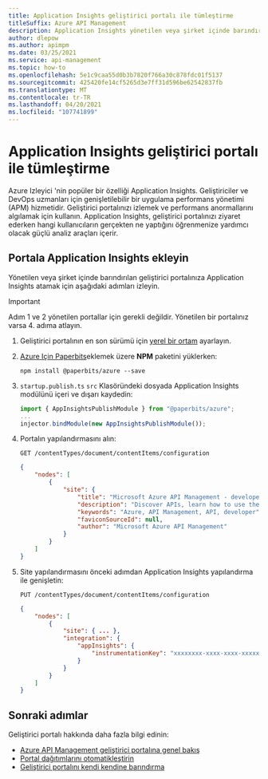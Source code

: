 ```yaml
---
title: Application Insights geliştirici portalı ile tümleştirme
titleSuffix: Azure API Management
description: Application Insights yönetilen veya şirket içinde barındırılan geliştirici portalınızla nasıl tümleştirileceğini öğrenin.
author: dlepow
ms.author: apimpm
ms.date: 03/25/2021
ms.service: api-management
ms.topic: how-to
ms.openlocfilehash: 5e1c9caa55d0b3b7820f766a30c878fdc01f5137
ms.sourcegitcommit: 425420fe14cf5265d3e7ff31d596be62542837fb
ms.translationtype: MT
ms.contentlocale: tr-TR
ms.lasthandoff: 04/20/2021
ms.locfileid: "107741899"
---
```

# <a name="integrate-application-insights-to-developer-portal"></a>Application Insights geliştirici portalı ile tümleştirme

Azure Izleyici 'nin popüler bir özelliği Application Insights. Geliştiriciler ve DevOps uzmanları için genişletilebilir bir uygulama performans yönetimi (APM) hizmetidir. Geliştirici portalınızı izlemek ve performans anormallarını algılamak için kullanın. Application Insights, geliştirici portalınızı ziyaret ederken hangi kullanıcıların gerçekten ne yaptığını öğrenmenize yardımcı olacak güçlü analiz araçları içerir.

## <a name="add-application-insights-to-your-portal"></a>Portala Application Insights ekleyin

Yönetilen veya şirket içinde barındırılan geliştirici portalınıza Application Insights atamak için aşağıdaki adımları izleyin.

> [!IMPORTANT]
> Adım 1 ve 2 yönetilen portallar için gerekli değildir. Yönetilen bir portalınız varsa 4. adıma atlayın.

1. Geliştirici portalının en son sürümü için [yerel bir ortam](developer-portal-self-host.md#step-1-set-up-local-environment) ayarlayın.

1. [Azure Için Paperbits](https://github.com/paperbits/paperbits-azure)eklemek üzere **NPM** paketini yüklerken:

    ```console
    npm install @paperbits/azure --save
    ```

1. `startup.publish.ts` `src` Klasöründeki dosyada Application Insights modülünü içeri ve dışarı kaydedin:

    ```typescript
    import { AppInsightsPublishModule } from "@paperbits/azure";
    ...
    injector.bindModule(new AppInsightsPublishModule());
    ```

1. Portalın yapılandırmasını alın:

    ```http
    GET /contentTypes/document/contentItems/configuration
    ```

    ```json
    {
        "nodes": [
            {
                "site": {
                    "title": "Microsoft Azure API Management - developer portal",
                    "description": "Discover APIs, learn how to use them, try them out interactively, and sign up to acquire keys.",
                    "keywords": "Azure, API Management, API, developer",
                    "faviconSourceId": null,
                    "author": "Microsoft Azure API Management"
                }
            }
        ]
    }
    ```

1. Site yapılandırmasını önceki adımdan Application Insights yapılandırma ile genişletin:

    ```http
    PUT /contentTypes/document/contentItems/configuration
    ```

    ```json
    {
        "nodes": [
            {
                "site": { ... },
                "integration": {
                    "appInsights": {
                        "instrumentationKey": "xxxxxxxx-xxxx-xxxx-xxxxxxxxxxxxxxxxx"
                    }
                }
            }
        ]
    }
    ```

## <a name="next-steps"></a>Sonraki adımlar

Geliştirici portalı hakkında daha fazla bilgi edinin:

- [Azure API Management geliştirici portalına genel bakış](api-management-howto-developer-portal.md)
- [Portal dağıtımlarını otomatikleştirin](automate-portal-deployments.md)
- [Geliştirici portalını kendi kendine barındırma](developer-portal-self-host.md)

